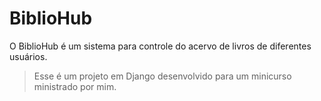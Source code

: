 # BiblioHub

O BiblioHub é um sistema para controle do acervo de livros de diferentes usuários.

> Esse é um projeto em Django desenvolvido para um minicurso ministrado por mim.
